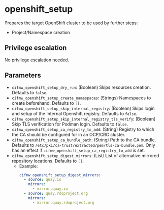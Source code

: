 # openshift_setup
Prepares the target OpenShift cluster to be used by further steps:
- Project/Namespace creation

## Privilege escalation
No privilege escalation needed.

## Parameters
* `cifmw_openshift_setup_dry_run`: (Boolean) Skips resources creation. Defaults to `false`.
* `cifmw_openshift_setup_create_namespaces`: (Strings) Namespaces to create beforehand. Defaults to `[]`.
* `cifmw_openshift_setup_skip_internal_registry`: (Boolean) Skips login and setup of the Internal Openshift registry. Defaults to `false`.
* `cifmw_openshift_setup_skip_internal_registry_tls_verify`: (Boolean) Skip TLS verification for Podman login. Defaults to `false`.
* `cifmw_openshift_setup_ca_registry_to_add`: (String) Registry to which the CA
should be configured for in an OCP/CRC cluster.
* `cifmw_openshift_setup_ca_bundle_path`: (String) Path to the CA bundle.
Defaults to `/etc/pki/ca-trust/extracted/pem/tls-ca-bundle.pem`. Only has an
effect if `cifmw_openshift_setup_ca_registry_to_add` is set.
* `cifmw_openshift_setup_digest_mirrors`: (List) List of alternative mirrored repository locations. Defaults to `[]`.
    * Example:
        ```yaml
        cifmw_openshift_setup_digest_mirrors:
          - source: quay.io
            mirrors:
              - mirror.quay.io
          - source: quay.rdoproject.org
            mirrors:
              - mirror.quay.rdoproject.org
        ```
